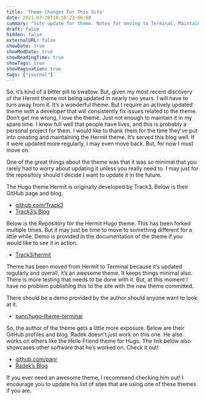 ```yaml
---
title: 'Theme Changes For This Site'
date: 2021-07-28T10:58:23-06:00
summary: "Site update for theme. Notes for moving to Terminal. Maintained by panr."
draft: false
hidden: false
externalURL: false
showDate: true
showModDate: true
showReadingTime: true
showTags: true
showPagination: true
tags: ["journal"]
---
```


So, it’s kind of a bitter pill to swallow. But, given my most recent discovery of the Hermit theme not being updated in nearly two years. I will have to turn away from it. It’s a wonderful theme. But I require an actively updated theme with a developer that will consistently fix issues related to the theme. Don’t get me wrong, I love the theme. Just not enough to maintain it in my spare time. I know full well that people have lives, and this is probably a personal project for them. I would like to thank them for the time they’ve put into creating and maintaining the Hermit theme. It’s served this blog well. If it were updated more regularly, I may even move back. But, for now I must move on.

One of the great things about the theme was that it was so minimal that you rarely had to worry about updating it unless you really need to. I may just for the repository should I decide I want to update it in the future.

The Hugo theme Hermit is originally developed by Track3. Below is their GitHub page and blog.

- [github.com/Track3](https://github.com/Track3)
- [Track3’s Blog](https://ojbk.im/)

Below is the Repository for the Hermit Hugo theme. This has been forked multiple times. But it may just be time to move to something different for a little while. Demo is provided in the documentation of the theme if you would like to see it in action.

- [Track3/hermit](https://github.com/Track3/hermit)

Theme has been moved from Hermit to Terminal because it’s updated regularly and overall, it’s an awesome theme. It keeps things minimal also. There is more testing that needs to be done with it. But, at this moment I have no problem publishing this to the site with the new theme committed.

There should be a demo provided by the author should anyone want to look at it.

- [panr/hugo-theme-terminal](https://github.com/panr/hugo-theme-terminal)

So, the author of the theme gets a little more exposure. Below are their GitHub profiles and blog. Radek doesn’t just work on this one. He also works on others like the Hello Friend theme for Hugo. The link below also showcases other software that he’s worked on. Check it out!

- [github.com/panr](https://github.com/panr)
- [Radek’s Blog](https://radoslawkoziel.pl/)

If you ever need an awesome theme, I recommend checking him out! I encourage you to update his list of sites that are using one of these themes if you are.